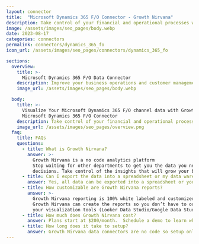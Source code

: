 ```yaml
---
layout: connector
title:  "Microsoft Dynamics 365 F/O Connector - Growth Nirvana"
description: Take control of your financial and operational processes with Microsoft Dynamics 365 F/O. Streamline your business operations, reduce manual tasks, and drive growth through intelligent insights and powerful analytics.
image: /assets/images/seo_pages/body.webp
date: 2023-08-17
categories: connectors
permalink: connectors/dynamics_365_fo
icon_url: /assets/images/seo_pages/connectors/dynamics_365_fo

sections:
  overview:
    title: >-
      Microsoft Dynamics 365 F/O Data Connector
    description: Improve your business operations and customer management with the Microsoft Dynamics 365 F/O connector. Seamlessly integrate your financial and operational processes, gain valuable insights, and optimize your business performance. Streamline your workflow, automate key tasks, and enhance collaboration within your organization.
    image_url: /assets/images/seo_pages/body.webp

  body:
    title: >-
      Visualize Your Microsoft Dynamics 365 F/O channel data with Growth Nirvana's
      Microsoft Dynamics 365 F/O Connector
    description: Take control of your financial and operational processes with Microsoft Dynamics 365 F/O. Streamline your business operations, reduce manual tasks, and drive growth through intelligent insights and powerful analytics.
    image_url: /assets/images/seo_pages/overview.png
  faq:
    title: FAQs
    questions:
      - title: What is Growth Nirvana?
        answer: >-
          Growth Nirvana is a no code analytics platform 
          Stop waiting for other departments to get you the data you need to make critical business 
          decisions. Take control of the insights that will grow your business.
      - title: Can I export the data into a spreadsheet or my data warehouse?
        answer: Yes, all data can be exported into a spreadsheet or your data warehouse (Google BigQuery, AWS, Snowflake, Azure, etc)
      - title: How customizable are Growth Nirvana reports?
        answer: >-
          Growth Nirvana reporting is 100% white labeled and customized to your specifications.
          Growth Nirvana can create the reports so you don’t have to or you can connect
          your visualization tools (Looker Data Studio/Google Data Studio, Tableau, PowerBI, etc) to Growth Nirvana.
      - title: How much does Growth Nirvana cost?
        answer: Plans start at $200/month.  Schedule a demo to learn what plan is best for you.
      - title: How long does it take to setup?
        answer: Growth Nirvana data connectors are no code so setup only requires a few clicks.
---
```

